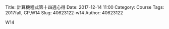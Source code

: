 Title: 計算機程式第十四週心得
Date: 2017-12-14 11:00
Category: Course
Tags: 2017fall, CP,W14
Slug: 40623122-w14
Author: 40623122

W14 

<!-- PELICAN_END_SUMMARY -->